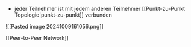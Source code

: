 - jeder Teilnehmer ist mit jedem anderen Teilnehmer [[Punkt-zu-Punkt Topologie|punkt-zu-punkt]] verbunden


![[Pasted image 20241009161056.png]]

[[Peer-to-Peer Network]]

